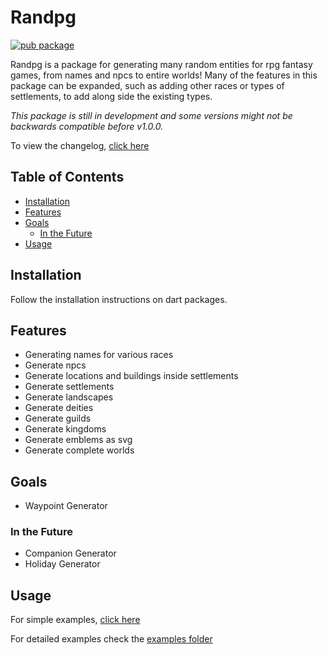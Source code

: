 # Randpg <!-- omit in toc -->

[![pub package](https://img.shields.io/pub/v/randpg.svg)](https://pub.dev/packages/randpg)

Randpg is a package for generating many random entities for rpg fantasy games, from names and npcs to entire worlds! Many of the features in this package can be expanded, such as adding other races or types of settlements, to add along side the existing types.

*This package is still in development and some versions might not be backwards compatible before v1.0.0.*

To view the changelog, [click here](./CHANGELOG.md)

## Table of Contents <!-- omit in toc -->

- [Installation](#installation)
- [Features](#features)
- [Goals](#goals)
  - [In the Future](#in-the-future)
- [Usage](#usage)

## Installation

Follow the installation instructions on dart packages.

## Features

* Generating names for various races
* Generate npcs
* Generate locations and buildings inside settlements
* Generate settlements
* Generate landscapes
* Generate deities
* Generate guilds
* Generate kingdoms
* Generate emblems as svg
* Generate complete worlds

## Goals

- Waypoint Generator
  
### In the Future

- Companion Generator
- Holiday Generator

## Usage

For simple examples, [click here](./example/example.md)

For detailed examples check the [examples folder](./example/)

